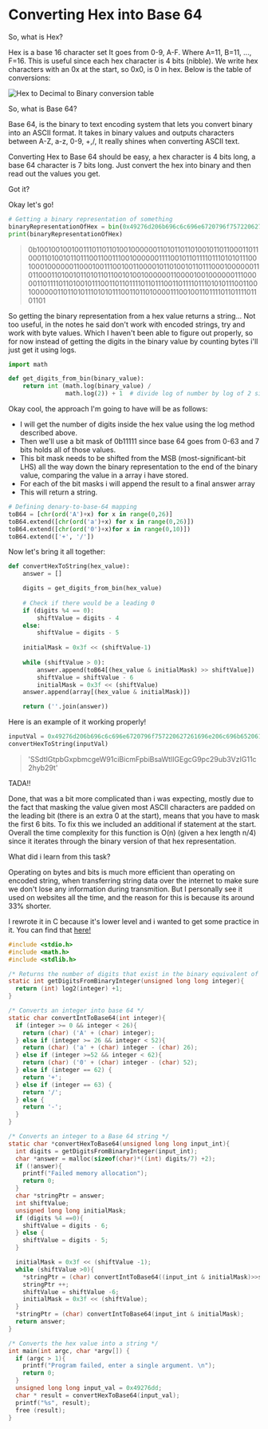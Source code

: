 # Converting Hex into Base 64

So, what is Hex?

Hex is a base 16 character set It goes from 0-9, A-F. Where A=11, B=11, ..., F=16. This is useful since each hex character is 4 bits (nibble). We write hex characters with an 0x at the start, so 0x0, is 0 in hex. Below is the table of conversions:

![Hex to Decimal to Binary conversion table](http://www.matrixlab-examples.com/image-files/hex_to_binary_001.gif)

So, what is Base 64?

Base 64, is the binary to text encoding system that lets you convert binary into an ASCII format. It takes in binary values and outputs characters between A-Z, a-z, 0-9, +,/, It really shines when converting ASCII text. 

Converting Hex to Base 64 should be easy, a hex character is 4 bits long, a base 64 character is 7 bits long. Just convert the hex into binary and then read out the values you get. 

Got it?

Okay let's go!

```python
# Getting a binary representation of something 
binaryRepresentationOfHex = bin(0x49276d206b696c6c696e6720796f757220627261696e206c696b65206120706f69736f6e6f7573206d757368726f6f6d)
print(binaryRepresentationOfHex)
```

> 0b10010010010011101101101001000000110101101101001011011000110110001101001011011100110011100100000011110010110111101110101011100100010000001100010011100100110000101101001011011100010000001101100011010010110101101100101001000000110000100100000011100000110111101101001011100110110111101101110011011110111010101110011001000000110110101110101011100110110100001110010011011110110111101101101

So getting the binary representation from a hex value returns a string... Not too useful, in the notes he said don't work with encoded strings, try and work with byte values. Which I haven't been able to figure out properly, so for now instead of getting the digits in the binary value by counting bytes i'll just get it using logs.   

```python
import math 

def get_digits_from_bin(binary_value):
    return int (math.log(binary_value) / 
                math.log(2)) + 1  # divide log of number by log of 2 since that's the same as doing log 2
```

Okay cool, the approach I'm going to have will be as follows:
* I will get the number of digits inside the hex value using the log method described above. 
* Then we'll use a bit mask of 0b11111 since base 64 goes from 0-63 and 7 bits holds all of those values. 
* This bit mask needs to be shifted from the MSB (most-significant-bit LHS) all the way down the binary representation to the end of the binary value, comparing the value in a array i have stored.
* For each of the bit masks i will append the result to a final answer array 
* This will return a string.

```python
# Defining denary-to-base-64 mapping
toB64 = [chr(ord('A')+x) for x in range(0,26)]
toB64.extend([chr(ord('a')+x) for x in range(0,26)])
toB64.extend([chr(ord('0')+x)for x in range(0,10)])
toB64.extend(['+', '/'])
```

Now let's bring it all together:
```python
def convertHexToString(hex_value):
    answer = []

    digits = get_digits_from_bin(hex_value)
    
    # Check if there would be a leading 0 
    if (digits %4 == 0):
        shiftValue = digits - 4
    else:
        shiftValue = digits - 5 
        
    initialMask = 0x3f << (shiftValue-1)
    
    while (shiftValue > 0):
        answer.append(toB64[(hex_value & initialMask) >> shiftValue])
        shiftValue = shiftValue - 6
        initialMask = 0x3f << (shiftValue)
    answer.append(array[(hex_value & initialMask)])

    return (''.join(answer))
```

Here is an example of it working properly!

```python
inputVal = 0x49276d206b696c6c696e6720796f757220627261696e206c696b65206120706f69736f6e6f7573206d757368726f6f6d
convertHexToString(inputVal)
```

> 'SSdtIGtpbGxpbmcgeW91ciBicmFpbiBsaWtlIGEgcG9pc29ub3VzIG11c2hyb29t'

TADA!!

Done, that was a bit more complicated than i was expecting, mostly due to the fact that masking the value given most ASCII characters are padded on the leading bit (there is an extra 0 at the start), means that you have to mask the first 6 bits. To fix this we included an additional if statement at the start. Overall the time complexity for this function is O(n) (given a hex length n/4) since it iterates through the binary version of that hex representation. 

What did i learn from this task?

Operating on bytes and bits is much more efficient than operating on encoded string, when transferring string data over the internet to make sure we don't lose any information during transmition. But I personally see it used on websites all the time, and the reason for this is because its around 33% shorter.

I rewrote it in C because it's lower level and i wanted to get some practice in it. You can find that [here!](../../../notebooks/Beginner%20Projects/Converting%20Hex%20and%20Base%2064.c)

```c
#include <stdio.h>
#include <math.h>
#include <stdlib.h>

/* Returns the number of digits that exist in the binary equivalent of the integer */
static int getDigitsFromBinaryInteger(unsigned long long integer){
  return (int) log2(integer) +1;
}

/* Converts an integer into base 64 */
static char convertIntToBase64(int integer){
  if (integer >= 0 && integer < 26){
    return (char) ('A' + (char) integer);
  } else if (integer >= 26 && integer < 52){
    return (char) ('a' + (char) integer - (char) 26);
  } else if (integer >=52 && integer < 62){
    return (char) ('0' + (char) integer - (char) 52);
  } else if (integer == 62) {
    return '+';
  } else if (integer == 63) {
    return '/';
  } else {
    return '-';
  }
}

/* Converts an integer to a Base 64 string */
static char *convertHexToBase64(unsigned long long input_int){
  int digits = getDigitsFromBinaryInteger(input_int);
  char *answer = malloc(sizeof(char)*((int) digits/7) +2);
  if (!answer){
    printf("Failed memory allocation");
    return 0;
  }
  char *stringPtr = answer;
  int shiftValue;
  unsigned long long initialMask;
  if (digits %4 ==0){
    shiftValue = digits - 6;
  } else {
    shiftValue = digits - 5;
  }

  initialMask = 0x3f << (shiftValue -1);
  while (shiftValue >0){
    *stringPtr = (char) convertIntToBase64((input_int & initialMask)>>shiftValue);
    stringPtr ++;
    shiftValue = shiftValue -6;
    initialMask = 0x3f << (shiftValue);
  }
  *stringPtr = (char) convertIntToBase64(input_int & initialMask);
  return answer;
}

/* Converts the hex value into a string */
int main(int argc, char *argv[]) {
  if (argc > 1){
    printf("Program failed, enter a single argument. \n");
    return 0;
  }
  unsigned long long input_val = 0x49276dd;
  char * result = convertHexToBase64(input_val);
  printf("%s", result);
  free (result);
}

```